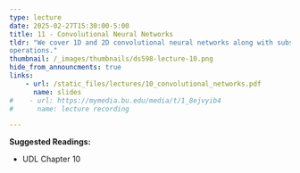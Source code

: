 ```yaml
---
type: lecture
date: 2025-02-27T15:30:00-5:00
title: 11 - Convolutional Neural Networks
tldr: "We cover 1D and 2D convolutional neural networks along with subsampling and upsampling
operations."
thumbnail: /_images/thumbnails/ds598-lecture-10.png
hide_from_announcments: true
links: 
    - url: /static_files/lectures/10_convolutional_networks.pdf
      name: slides
#    - url: https://mymedia.bu.edu/media/t/1_8ejvyib4
#      name: lecture recording

---
```

**Suggested Readings:**
- UDL Chapter 10
